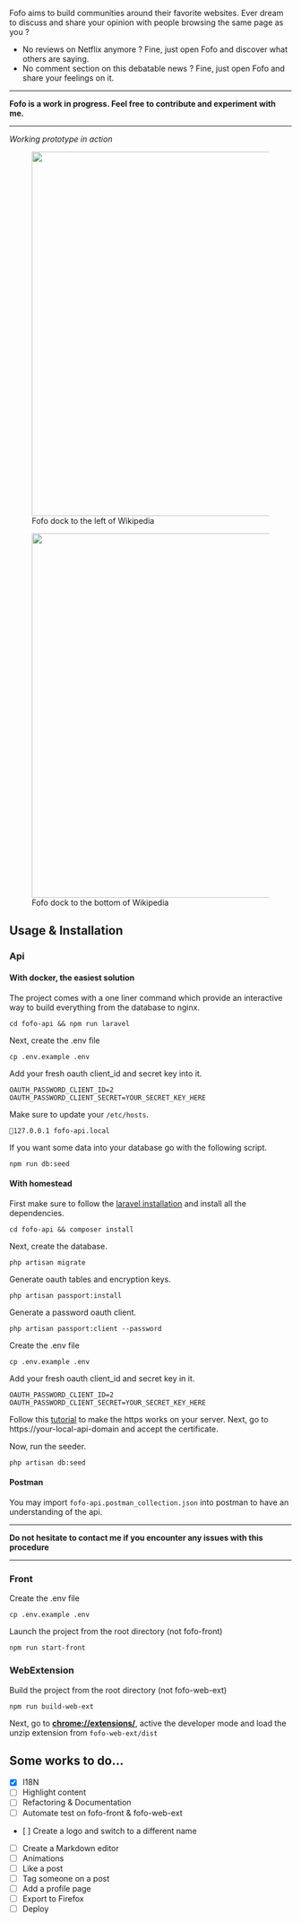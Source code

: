 Fofo aims to build communities around their favorite websites. Ever dream to discuss and share your opinion with people browsing the same page as you ? 


- No reviews on Netflix anymore ? Fine, just open Fofo and discover what others are saying.
- No comment section on this debatable news ? Fine, just open Fofo and share your feelings on it.

---

**Fofo is a work in progress. Feel free to contribute and experiment with me.**

---

*Working prototype in action*

<figure><img src="https://blog.karlidev.fr/images/web-extension/sidebar-panel.png" width="650">
<figcaption>Fofo dock to the left of Wikipedia</figcaption>
</figure>

<figure><img src="https://blog.karlidev.fr/images/web-extension/bottom-panel.png" width="650">
<figcaption>Fofo dock to the bottom of Wikipedia</figcaption>
</figure>

## Usage & Installation

### Api

#### With docker, the easiest solution

The project comes with a one liner command which provide an interactive way to build everything from the database to nginx.

`cd fofo-api && npm run laravel`

Next, create the .env file

`cp .env.example .env`

Add your fresh oauth client_id and secret key into it.

```
OAUTH_PASSWORD_CLIENT_ID=2
OAUTH_PASSWORD_CLIENT_SECRET=YOUR_SECRET_KEY_HERE
```

Make sure to update your `/etc/hosts`.

`127.0.0.1 fofo-api.local`

If you want some data into your database go with the following script.

`npm run db:seed`

#### With homestead

First make sure to follow the [laravel installation](https://laravel.com/docs/5.6/homestead) and install all the dependencies.

`cd fofo-api && composer install`

Next, create the database.

`php artisan migrate`

Generate oauth tables and encryption keys.

`php artisan passport:install`

Generate a password oauth client. 

`php artisan passport:client --password`

Create the .env file

`cp .env.example .env`

Add your fresh oauth client_id and secret key in it.

```
OAUTH_PASSWORD_CLIENT_ID=2
OAUTH_PASSWORD_CLIENT_SECRET=YOUR_SECRET_KEY_HERE
```


Follow this [tutorial](https://medium.com/@adnanxteam/how-to-setup-https-with-laravel-homestead-ad7915470fa8) to make the https works on your server. Next, go to https://your-local-api-domain and accept the certificate.

Now, run the seeder.

`php artisan db:seed`

#### Postman

You may import `fofo-api.postman_collection.json` into postman to have an understanding of the api.

---

**Do not hesitate to contact me if you encounter any issues with this procedure**

---

### Front

Create the .env file

`cp .env.example .env`

Launch the project from the root directory (not fofo-front)

`npm run start-front`

### WebExtension

Build the project from the root directory (not fofo-web-ext)

`npm run build-web-ext`

Next, go to **[chrome://extensions/](chrome://extensions/)**, active the developer mode and load the unzip extension from `fofo-web-ext/dist`


## Some works to do...

- [x] I18N
- [ ] Highlight content
- [ ] Refactoring & Documentation
- [ ] Automate test on fofo-front & fofo-web-ext
- [ ] Create a logo and switch to a different name
- [ ] Create a Markdown editor
- [ ] Animations
- [ ] Like a post
- [ ] Tag someone on a post
- [ ] Add a profile page   
- [ ] Export to Firefox
- [ ] Deploy
